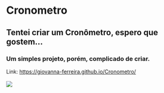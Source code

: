 # Cronometro

## Tentei criar um Cronômetro, espero que gostem...
### Um simples projeto, porém, complicado de criar.<br>
Link: https://giovanna-ferreira.github.io/Cronometro/ <br>
<br> <a href="https://giovanna-ferreira.github.io/Cronometro/" target="_blank"><img src="https://cdn.discordapp.com/attachments/892020077145231420/903778370163191858/unknown.png"></a>
